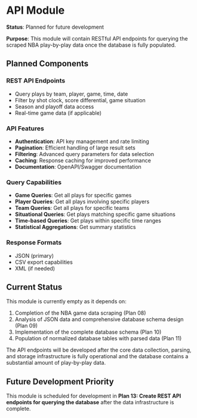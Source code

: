 # API Module

**Status**: Planned for future development

**Purpose**: This module will contain RESTful API endpoints for querying the scraped NBA play-by-play data once the database is fully populated.

## Planned Components

### REST API Endpoints
- Query plays by team, player, game, time, date
- Filter by shot clock, score differential, game situation
- Season and playoff data access
- Real-time game data (if applicable)

### API Features
- **Authentication**: API key management and rate limiting
- **Pagination**: Efficient handling of large result sets
- **Filtering**: Advanced query parameters for data selection
- **Caching**: Response caching for improved performance
- **Documentation**: OpenAPI/Swagger documentation

### Query Capabilities
- **Game Queries**: Get all plays for specific games
- **Player Queries**: Get all plays involving specific players
- **Team Queries**: Get all plays for specific teams
- **Situational Queries**: Get plays matching specific game situations
- **Time-based Queries**: Get plays within specific time ranges
- **Statistical Aggregations**: Get summary statistics

### Response Formats
- JSON (primary)
- CSV export capabilities
- XML (if needed)

## Current Status

This module is currently empty as it depends on:
1. Completion of the NBA game data scraping (Plan 08)
2. Analysis of JSON data and comprehensive database schema design (Plan 09)
3. Implementation of the complete database schema (Plan 10)
4. Population of normalized database tables with parsed data (Plan 11)

The API endpoints will be developed after the core data collection, parsing, and storage infrastructure is fully operational and the database contains a substantial amount of play-by-play data.

## Future Development Priority

This module is scheduled for development in **Plan 13: Create REST API endpoints for querying the database** after the data infrastructure is complete.